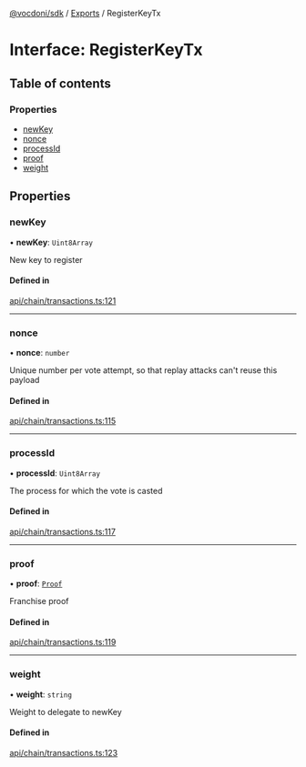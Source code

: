 [@vocdoni/sdk](/sdk) / [Exports](../modules.md) / RegisterKeyTx

# Interface: RegisterKeyTx

## Table of contents

### Properties

- [newKey](RegisterKeyTx.md#newkey)
- [nonce](RegisterKeyTx.md#nonce)
- [processId](RegisterKeyTx.md#processid)
- [proof](RegisterKeyTx.md#proof)
- [weight](RegisterKeyTx.md#weight)

## Properties

### newKey

• **newKey**: `Uint8Array`

New key to register

#### Defined in

[api/chain/transactions.ts:121](https://github.com/vocdoni/vocdoni-sdk/blob/2c8c18a/src/api/chain/transactions.ts#L121)

___

### nonce

• **nonce**: `number`

Unique number per vote attempt, so that replay attacks can't reuse this payload

#### Defined in

[api/chain/transactions.ts:115](https://github.com/vocdoni/vocdoni-sdk/blob/2c8c18a/src/api/chain/transactions.ts#L115)

___

### processId

• **processId**: `Uint8Array`

The process for which the vote is casted

#### Defined in

[api/chain/transactions.ts:117](https://github.com/vocdoni/vocdoni-sdk/blob/2c8c18a/src/api/chain/transactions.ts#L117)

___

### proof

• **proof**: [`Proof`](Proof.md)

Franchise proof

#### Defined in

[api/chain/transactions.ts:119](https://github.com/vocdoni/vocdoni-sdk/blob/2c8c18a/src/api/chain/transactions.ts#L119)

___

### weight

• **weight**: `string`

Weight to delegate to newKey

#### Defined in

[api/chain/transactions.ts:123](https://github.com/vocdoni/vocdoni-sdk/blob/2c8c18a/src/api/chain/transactions.ts#L123)
